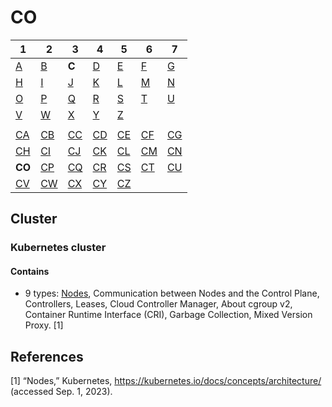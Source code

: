 # CO

| 1                  | 2                  | 3                  | 4                  | 5                  | 6                  | 7                  |
|--------------------|--------------------|--------------------|--------------------|--------------------|--------------------|--------------------|
| [A](../a/index.md) | [B](../m/index.md) | **C**              | [D](../d/index.md) | [E](../e/index.md) | [F](../f/index.md) | [G](../g/index.md) | 
| [H](../h/index.md) | [I](../i/index.md) | [J](../j/index.md) | [K](../k/index.md) | [L](../l/index.md) | [M](../m/index.md) | [N](../n/index.md) | 
| [O](../o/index.md) | [P](../p/index.md) | [Q](../q/index.md) | [R](../r/index.md) | [S](../s/index.md) | [T](../t/index.md) | [U](../u/index.md) | 
| [V](../v/index.md) | [W](../w/index.md) | [X](../x/index.md) | [Y](../y/index.md) | [Z](../z/index.md) |
|                    |                    |                    |                    |                    |                    |                    |
| [CA](ca.md)        | [CB](cb.md)        | [CC](cc.md)        | [CD](cd.md)        | [CE](ce.md)        | [CF](cf.md)        | [CG](cg.md)        | 
| [CH](ch.md)        | [CI](ci.md)        | [CJ](cj.md)        | [CK](ck.md)        | [CL](cl.md)        | [CM](cm.md)        | [CN](cn.md)        | 
| **CO**             | [CP](cp.md)        | [CQ](cq.md)        | [CR](cr.md)        | [CS](cs.md)        | [CT](ct.md)        | [CU](cu.md)        | 
| [CV](cv.md)        | [CW](cw.md)        | [CX](cx.md)        | [CY](cy.md)        | [CZ](cz.md)        |

## Cluster

### Kubernetes cluster

#### Contains

- 9 types: [Nodes](../n/no.md#Nodes), Communication between Nodes and the Control Plane, Controllers, Leases, Cloud Controller Manager,
  About cgroup v2, Container Runtime Interface (CRI), Garbage Collection, Mixed Version Proxy. [1]

## References

[1] “Nodes,” Kubernetes, https://kubernetes.io/docs/concepts/architecture/ (accessed Sep. 1, 2023). 
